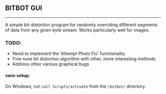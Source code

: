 ## BITBOT GUI

------------------

A simple bit-distortion program for randomly overriding different segments of data from any given byte stream. Works particularly well for images.

### TODO:

* Need to implement the 'Attempt Photo Fix' functionality
* Fine-tune bit distortion algorithm with other, more interesting methods
* Address other various graphical bugs

#### venv setup:

On Windows, run `call Scripts/activate` from the `/bitbot/` directory.
